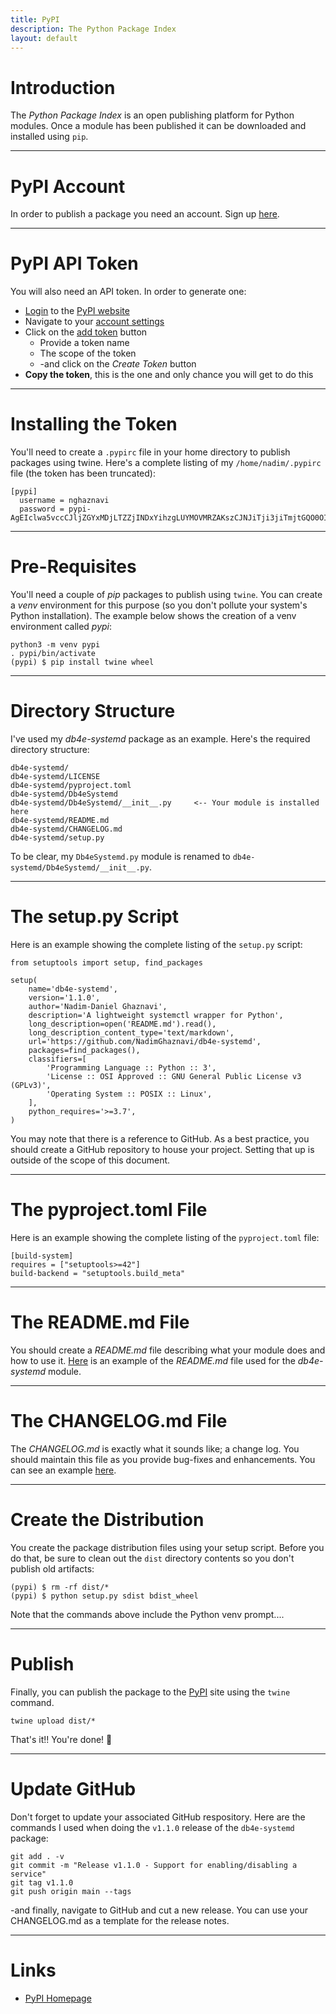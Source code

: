 ```yaml
---
title: PyPI
description: The Python Package Index
layout: default
---
```


# Introduction

The *Python Package Index* is an open publishing platform for Python modules. Once a module has been published it can be downloaded and installed using `pip`.

---

# PyPI Account

In order to publish a package you need an account. Sign up [here](https://pypi.org/account/register/).

---

# PyPI API Token

You will also need an API token. In order to generate one:

* [Login](https://pypi.org/account/login/) to the [PyPI website](https://pypi.org)
* Navigate to your [account settings](https://pypi.org/manage/account/)
* Click on the [add token](https://pypi.org/manage/account/token/) button
  * Provide a token name
  * The scope of the token
  * -and click on the *Create Token* button
* **Copy the token**, this is the one and only chance you will get to do this

---

# Installing the Token

You'll need to create a `.pypirc` file in your home directory to publish packages using twine. Here's a complete listing of my `/home/nadim/.pypirc` file (the token has been truncated):

```
[pypi]
  username = nghaznavi
  password = pypi-AgEIclwa5vccCJljZGYxMDjLTZZjINDxYihzgLUYMOVMRZAKszCJNJiTji3jiTmjtGQO0OIMQNIOQXABDFDmpXBDfHW2vhshWOvlVsLsw
```

---

# Pre-Requisites

You'll need a couple of *pip* packages to publish using `twine`. You can create a *venv* environment for this purpose (so you don't pollute your system's Python installation). The example below shows the creation of a venv environment called *pypi*:

```
python3 -m venv pypi
. pypi/bin/activate
(pypi) $ pip install twine wheel
```

---

# Directory Structure

I've used my *db4e-systemd* package as an example. Here's the required directory structure:

```
db4e-systemd/
db4e-systemd/LICENSE
db4e-systemd/pyproject.toml
db4e-systemd/Db4eSystemd
db4e-systemd/Db4eSystemd/__init__.py     <-- Your module is installed here
db4e-systemd/README.md
db4e-systemd/CHANGELOG.md
db4e-systemd/setup.py
```

To be clear, my `Db4eSystemd.py` module is renamed to `db4e-systemd/Db4eSystemd/__init__.py`.

---

# The setup.py Script

Here is an example showing the complete listing of the `setup.py` script:

```
from setuptools import setup, find_packages

setup(
    name='db4e-systemd',
    version='1.1.0',
    author='Nadim-Daniel Ghaznavi',
    description='A lightweight systemctl wrapper for Python',
    long_description=open('README.md').read(),
    long_description_content_type='text/markdown',
    url='https://github.com/NadimGhaznavi/db4e-systemd',
    packages=find_packages(),
    classifiers=[
        'Programming Language :: Python :: 3',
        'License :: OSI Approved :: GNU General Public License v3 (GPLv3)',
        'Operating System :: POSIX :: Linux',
    ],
    python_requires='>=3.7',
)
```

You may note that there is a reference to GitHub. As a best practice, you should create a GitHub repository to house your project. Setting that up is outside of the scope of this document.

---

# The pyproject.toml File

Here is an example showing the complete listing of the `pyproject.toml` file:

```
[build-system]
requires = ["setuptools>=42"]
build-backend = "setuptools.build_meta"
```

---

# The README.md File

You should create a *README.md* file describing what your module does and how to use it. [Here](https://github.com/NadimGhaznavi/db4e-systemd/blob/main/README.md) is an example of the *README.md* file used for the *db4e-systemd* module.

---

# The CHANGELOG.md File

The *CHANGELOG.md* is exactly what it sounds like; a change log. You should maintain this file as you provide bug-fixes and enhancements. You can see an example [here](https://github.com/NadimGhaznavi/db4e-systemd/blob/main/CHANGELOG.md).

---

# Create the Distribution

You create the package distribution files using your setup script. Before you do that, be sure to clean out the `dist` directory contents so you don't publish old artifacts:

```
(pypi) $ rm -rf dist/*
(pypi) $ python setup.py sdist bdist_wheel
```

Note that the commands above include the Python venv prompt....

---

# Publish 

Finally, you can publish the package to the [PyPI](https://pypi.org/) site using the `twine` command.

```
twine upload dist/*
```

That's it!! You're done! 🎉

---

# Update GitHub

Don't forget to update your associated GitHub respository. Here are the commands I used when doing the `v1.1.0` release of the `db4e-systemd` package:

```
git add . -v
git commit -m "Release v1.1.0 - Support for enabling/disabling a service"
git tag v1.1.0
git push origin main --tags
```

-and finally, navigate to GitHub and cut a new release. You can use your CHANGELOG.md as a template for the release notes.

---

# Links

* [PyPI Homepage](https://pypi.org/)
